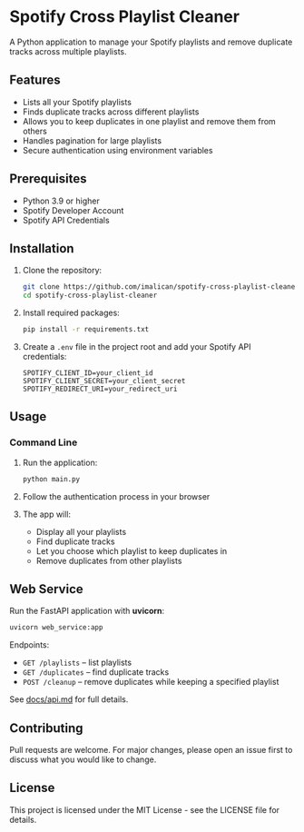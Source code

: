 # Spotify Cross Playlist Cleaner

A Python application to manage your Spotify playlists and remove duplicate tracks across multiple playlists.

## Features

- Lists all your Spotify playlists
- Finds duplicate tracks across different playlists
- Allows you to keep duplicates in one playlist and remove them from others
- Handles pagination for large playlists
- Secure authentication using environment variables

## Prerequisites

- Python 3.9 or higher
- Spotify Developer Account
- Spotify API Credentials

## Installation

1. Clone the repository:

   ```bash
   git clone https://github.com/imalican/spotify-cross-playlist-cleaner.git
   cd spotify-cross-playlist-cleaner
   ```

2. Install required packages:

   ```bash
   pip install -r requirements.txt
   ```

3. Create a `.env` file in the project root and add your Spotify API credentials:
   ```
   SPOTIFY_CLIENT_ID=your_client_id
   SPOTIFY_CLIENT_SECRET=your_client_secret
   SPOTIFY_REDIRECT_URI=your_redirect_uri
   ```

## Usage

### Command Line

1. Run the application:

   ```bash
   python main.py
   ```

2. Follow the authentication process in your browser

3. The app will:
   - Display all your playlists
   - Find duplicate tracks
   - Let you choose which playlist to keep duplicates in
   - Remove duplicates from other playlists

## Web Service

Run the FastAPI application with **uvicorn**:

```bash
uvicorn web_service:app
```

Endpoints:

- `GET /playlists` – list playlists
- `GET /duplicates` – find duplicate tracks
- `POST /cleanup` – remove duplicates while keeping a specified playlist

See [docs/api.md](docs/api.md) for full details.


## Contributing

Pull requests are welcome. For major changes, please open an issue first to discuss what you would like to change.

## License

This project is licensed under the MIT License - see the LICENSE file for details.
